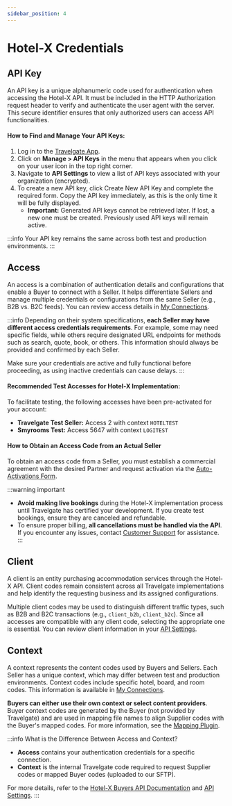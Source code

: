 ```yaml
---
sidebar_position: 4
---
```


# Hotel-X Credentials

## API Key

An API key is a unique alphanumeric code used for authentication when accessing the Hotel-X API. It must be included in the HTTP Authorization request header to verify and authenticate the user agent with the server. This secure identifier ensures that only authorized users can access API functionalities.

#### How to Find and Manage Your API Keys:
1. Log in to the [Travelgate App](https://www.travelgate.com/).
2. Click on **Manage > API Keys** in the menu that appears when you click on your user icon in the top right corner.
3. Navigate to **API Settings** to view a list of API keys associated with your organization (encrypted).
4. To create a new API key, click Create New API Key and complete the required form. Copy the API key immediately, as this is the only time it will be fully displayed.
   - **Important:** Generated API keys cannot be retrieved later. If lost, a new one must be created. Previously used API keys will remain active.

:::info
Your API key remains the same across both test and production environments.
:::

## Access

An access is a combination of authentication details and configurations that enable a Buyer to connect with a Seller. It helps differentiate Sellers and manage multiple credentials or configurations from the same Seller (e.g., B2B vs. B2C feeds). You can review access details in [My Connections](https://app.travelgate.com/connections/myconnections).

:::info
Depending on their system specifications, **each Seller may have different access credentials requirements**. For example, some may need specific fields, while others require designated URL endpoints for methods such as search, quote, book, or others. This information should always be provided and confirmed by each Seller. 

Make sure your credentials are active and fully functional before proceeding, as using inactive credentials can cause delays.
:::

#### Recommended Test Accesses for Hotel-X Implementation:
To facilitate testing, the following accesses have been pre-activated for your account:
   - **Travelgate Test Seller:** Access 2 with context `HOTELTEST`
   - **Smyrooms Test:** Access 5647 with context `LOGITEST`

#### How to Obtain an Access Code from an Actual Seller
To obtain an access code from a Seller, you must establish a commercial agreement with the desired Partner and request activation via the [Auto-Activations Form](/kb/platform/app-features/connections/my-connections/guick-guide-to-auto-activations).

:::warning important
- **Avoid making live bookings** during the Hotel-X implementation process until Travelgate has certified your development. If you create test bookings, ensure they are canceled and refundable.
- To ensure proper billing, **all cancellations must be handled via the API**. If you encounter any issues, contact [Customer Support](https://app.travelgate.com/support) for assistance.
:::

## Client

A client is an entity purchasing accommodation services through the Hotel-X API. Client codes remain consistent across all Travelgate implementations and help identify the requesting business and its assigned configurations.

Multiple client codes may be used to distinguish different traffic types, such as B2B and B2C transactions (e.g., `client_b2b`, `client_b2c`). Since all accesses are compatible with any client code, selecting the appropriate one is essential. You can review client information in your [API Settings](/kb/platform/app-features/connections/api-settings/).

## Context

A context represents the content codes used by Buyers and Sellers. Each Seller has a unique context, which may differ between test and production environments. Context codes include specific hotel, board, and room codes. This information is available in [My Connections](https://app.travelgate.com/connections/myconnections).

**Buyers can either use their own context or select content providers**. Buyer context codes are generated by the Buyer (not provided by Travelgate) and are used in mapping file names to align Supplier codes with the Buyer's mapped codes. For more information, see the [Mapping Plugin](/docs/apis/for-buyers/hotel-x-pull-buyers-api/plugins/mapping).

:::info What is the Difference Between Access and Context?
- **Access** contains your authentication credentials for a specific connection.
- **Context** is the internal Travelgate code required to request Supplier codes or mapped Buyer codes (uploaded to our SFTP).

For more details, refer to the [Hotel-X Buyers API Documentation](/docs/get-started/key-concepts) and [API Settings](/kb/platform/app-features/connections/api-settings/).
:::
